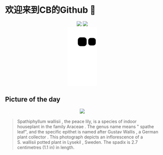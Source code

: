 
# 欢迎来到CB的Github 👋

<div align="center">
  <img height="137px" src="https://github-readme-stats.vercel.app/api?username=SuperCB&show_icons=true&theme=radical" />
  <img height="137px" src="https://github-readme-stats.vercel.app/api/top-langs/?username=SuperCB&hide_title=true&hide_border=true&layout=compact&langs_count=6&text_color=000&icon_color=fff" />
</div>


<div align="center">
    <img src="./contribution-snake/github-contribution-grid-snake.svg" />
</div>



## Picture of the day
<div align="center">
  <img width=400px src="https://upload.wikimedia.org/wikipedia/commons/thumb/4/49/Peace_lily_-_1_-_cropped.jpg/375px-Peace_lily_-_1_-_cropped.jpg" />
</div>

>Spathiphyllum wallisii , the peace lily, is a species of indoor  houseplant  in the family  Araceae . The  genus  name means " spathe  leaf", and the  specific  epithet is named after  Gustav Wallis , a German  plant collector . This photograph depicts an  inflorescence  of a  S. wallisii  potted plant in  Lysekil , Sweden. The  spadix  is 2.7 centimetres (1.1 in) in length.



